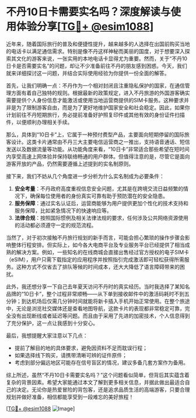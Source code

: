 # 不丹10日卡需要实名吗？深度解读与使用体验分享[[TG💪+ @esim1088](https://t.me/s/esim1088)]

近年来，随着国际旅行的普及和便捷性提升，越来越多的人选择在出国前购买当地的电话卡以满足通信需求。特别是像不丹这样神秘而美丽的国度，对于想要深入探索其文化的游客来说，一张实用的本地电话卡显得尤为重要。然而，关于“不丹10日卡是否需要实名”的问题，却让不少准备前往不丹的朋友感到困惑。今天，我们就来详细探讨这一问题，并结合实际使用经验为你提供一份全面的解答。

首先，让我们明确一点：不丹作为一个相对封闭且注重隐私保护的国家，在通信管理方面有着自己独特的规则。根据最新的政策规定，进入不丹旅游的外国游客确实需要提供个人身份信息才能激活或使用当地运营商提供的SIM卡服务。这种要求并非是为了限制游客自由，而是为了更好地维护国家安全和社会稳定。因此，如果你计划前往不丹短期旅行，务必提前准备好护照复印件或其他有效的身份证件扫描件，以便顺利办理相关手续。

那么，具体到“10日卡”上，它属于一种预付费型产品，主要面向短期停留的国际旅客设计。这类卡片通常由不丹三大主要电信运营商之一推出，支持语音通话、短信发送以及数据流量等功能。从功能角度来看，“10日卡”非常适合那些希望在短时间内享受高速上网体验并保持联络畅通的用户群体。但值得注意的是，尽管它是面向游客开放的产品，仍然需要遵循上述提到的实名制原则。

接下来，我们不妨从几个角度进一步分析为什么实名制成为必要条件：

1. **安全考量**：不丹政府高度重视信息安全问题，尤其是在跨境交流日益频繁的情况下，确保每位使用者的身份真实可靠有助于预防潜在的安全隐患。
2. **服务保障**：通过实名认证后，运营商能够为用户提供更加个性化的技术支持和服务保障，比如紧急情况下的快速响应等。
3. **法律合规**：按照国际惯例及相关法律法规的要求，任何涉及公共网络资源使用的活动都必须遵守一定的规范流程。

当然了，对于初次接触不丹旅行规划的新手而言，可能会担心繁琐的操作步骤会影响整体行程安排。但实际上，如今各大电商平台及专业服务平台已经提供了相当成熟的解决方案。例如，一些知名的在线商城会直接出售经过官方授权的电子SIM卡（eSIM），用户只需下载指定的应用程序并按照指引完成激活即可轻松获得所需服务。这种方式不仅省去了排队等候的时间成本，还大大降低了语言障碍带来的困扰。

此外，我还想分享一下自己去年夏天访问不丹时的真实经历。当时我选择了某知名品牌的“10日卡”，整个过程非常顺畅——从下单到接收邮件中的激活码耗时不到五分钟；到达机场后仅需几分钟时间就能将新卡插入手机开始正常使用。在整个旅途中，无论是浏览社交媒体还是查看地图导航，这款卡片的表现都非常稳定可靠，完全没有出现断线或者延迟等问题。而且由于采用了先进的加密技术，个人信息得到了充分保护，这一点让我感到十分安心。

最后，我想提醒大家注意以下几点：
- 提前了解目的地的具体要求，避免因资料不足而耽误行程；
- 如果选择线下购买，请携带清晰可辨的证件原件；
- 考虑到部分偏远地区可能存在信号盲区的情况，建议多备几套方案作为备用。

综上所述，虽然“不丹10日卡需要实名吗？”这个问题看似简单，但背后其实蕴含着复杂的背景因素。希望大家能通过本文了解到更多相关信息，并据此做出最适合自己的决定。无论你是热爱冒险的背包客，还是追求品质生活的高端游客，只要合理规划并做好准备，相信都能享受到一段难忘的美好旅程！

[[TG💪+ @esim1088](https://t.me/s/esim1088) ![Image](https://i.postimg.cc/4NQfJmqS/Snipaste-2025-05-13-00-14-12.png)]
